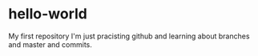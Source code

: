 # hello-world
My first repository
I'm just pracisting github and learning about branches and master and commits.
